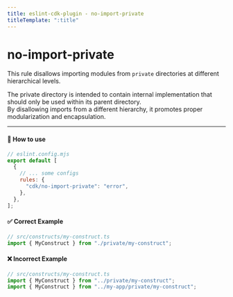 ```yaml
---
title: eslint-cdk-plugin - no-import-private
titleTemplate: ":title"
---
```


<script setup>
import NotRecommendedItem from '../components/NotRecommendedItem.vue'
</script>

# no-import-private

<NotRecommendedItem />

This rule disallows importing modules from `private` directories at different hierarchical levels.

The private directory is intended to contain internal implementation that should only be used within its parent directory.  
By disallowing imports from a different hierarchy, it promotes proper modularization and encapsulation.

---

#### 🔧 How to use

```js
// eslint.config.mjs
export default [
  {
    // ... some configs
    rules: {
      "cdk/no-import-private": "error",
    },
  },
];
```

#### ✅ Correct Example

```ts
// src/constructs/my-construct.ts
import { MyConstruct } from "./private/my-construct";
```

#### ❌ Incorrect Example

```ts
// src/constructs/my-construct.ts
import { MyConstruct } from "../private/my-construct";
import { MyConstruct } from "../my-app/private/my-construct";
```
